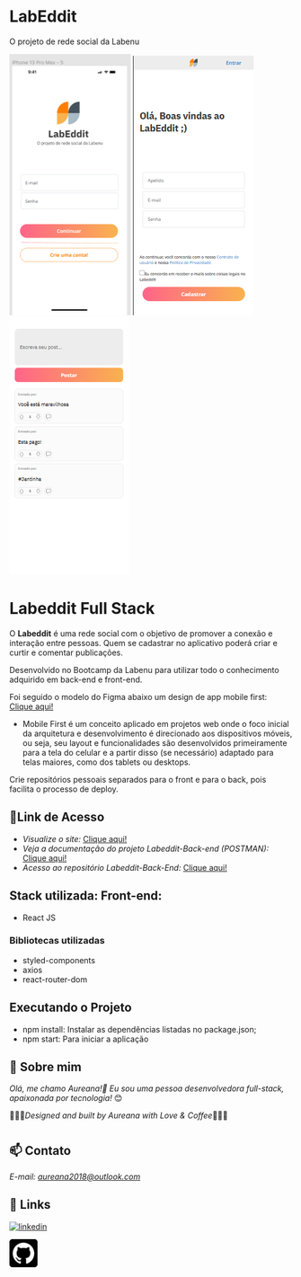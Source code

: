 # LabEddit
O projeto de rede social da Labenu

![Labeddit](./src/assets/img-tela1.png)
![Labeddit](./src/assets/img-tela2.png)
![Labeddit](./src/assets/img-tela3.png)

#
# Labeddit Full Stack
O **Labeddit** é uma rede social com o objetivo de promover a conexão e interação entre pessoas. Quem se cadastrar no aplicativo poderá criar e curtir e comentar publicações.

Desenvolvido no Bootcamp da Labenu para utilizar todo o conhecimento adquirido em back-end e front-end.

Foi seguido o modelo do Figma abaixo um design de app mobile first:
[Clique aqui!](https://www.figma.com/file/Byakv89sjTqI6NG2NRAAKJ/Projeto-Integrador-Labeddit?node-id=0%3A1&t=haX9j5M0lHbjWnAr-0)


- Mobile First é um conceito aplicado em projetos web onde o foco inicial da arquitetura e desenvolvimento é direcionado aos dispositivos móveis, ou seja, seu layout e funcionalidades são desenvolvidos primeiramente para a tela do celular e a partir disso (se necessário) adaptado para telas maiores, como dos tablets ou desktops.

Crie repositórios pessoais separados para o front e para o back, pois facilita o processo de deploy.

## 🔗Link de Acesso
* *Visualize o site:* [Clique aqui!]( https://labeddit-aureana.surge.sh/)
* *Veja a documentação do projeto Labeddit-Back-end (POSTMAN):* [Clique aqui!](https://documenter.getpostman.com/view/24460719/2s93JxsMJg)
* *Acesso ao repositório Labeddit-Back-End:* [Clique aqui!](https://github.com/Aureana/LabEddit-back.git)


## Stack utilizada: Front-end: 
* React JS

### Bibliotecas utilizadas
* styled-components
* axios
* react-router-dom

## Executando o Projeto
* npm install: Instalar as dependências listadas no package.json;
* npm start: Para iniciar a aplicação

## 🚀 Sobre mim
 *Olá, me chamo Aureana!👋 Eu sou uma pessoa desenvolvedora full-stack, apaixonada por tecnologia!* 😊

 💖💖💖*Designed and built by Aureana with Love & Coffee*💖💖💖
#
#
## 📫 Contato

*E-mail: aureana2018@outlook.com*
## 🔗 Links

[![linkedin](https://img.shields.io/badge/linkedin-0A66C2?style=for-the-badge&logo=linkedin&logoColor=white)](https://www.linkedin.com/in/aureana-santos-a7091b21b)

[![GitHub](./src/assets/github22.png)](https://github.com/Aureana)